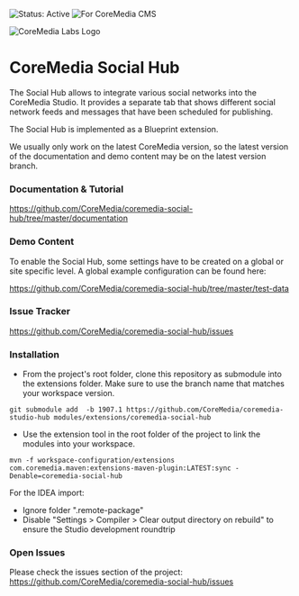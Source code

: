 ![Status: Active](https://documentation.coremedia.com/badges/badge_status_active.png "Status: Active")
![For CoreMedia CMS](https://documentation.coremedia.com/badges/badge_coremedia_cms.png "For CoreMedia CMS")

![CoreMedia Labs Logo](https://documentation.coremedia.com/badges/banner_coremedia_labs_wide.png "CoreMedia Labs Logo Title Text")


# CoreMedia Social Hub

The Social Hub allows to integrate various social networks into the CoreMedia Studio.
It provides a separate tab that shows different social network feeds and messages that have been
scheduled for publishing. 

The Social Hub is implemented as a Blueprint extension.

We usually only work on the latest CoreMedia version, so the latest version of the documentation and demo content 
may be on the latest version branch.

### Documentation & Tutorial

https://github.com/CoreMedia/coremedia-social-hub/tree/master/documentation

### Demo Content

To enable the Social Hub, some settings have to be created on a global or site specific level.
A global example configuration can be found here:

https://github.com/CoreMedia/coremedia-social-hub/tree/master/test-data

### Issue Tracker

https://github.com/CoreMedia/coremedia-social-hub/issues

### Installation

- From the project's root folder, clone this repository as submodule into the extensions folder. Make sure to use the branch name that matches your workspace version. 
```
git submodule add  -b 1907.1 https://github.com/CoreMedia/coremedia-studio-hub modules/extensions/coremedia-social-hub
```

- Use the extension tool in the root folder of the project to link the modules into your workspace.
 ```
mvn -f workspace-configuration/extensions com.coremedia.maven:extensions-maven-plugin:LATEST:sync -Denable=coremedia-social-hub
```


For the IDEA import:
- Ignore folder ".remote-package"
- Disable "Settings > Compiler > Clear output directory on rebuild" to ensure the Studio development roundtrip

### Open Issues

Please check the issues section of the project:
https://github.com/CoreMedia/coremedia-social-hub/issues


